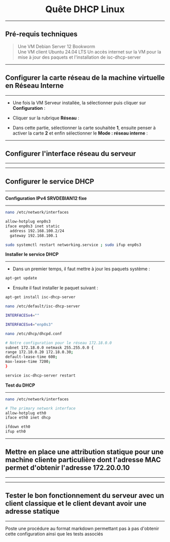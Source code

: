 <div align="center"><H1> Quête DHCP Linux </H1></div>

_________________
## Pré-requis techniques

> Une VM Debian Server 12 Bookworm  
> Une VM client Ubuntu 24.04 LTS
> Un accès internet sur la VM pour la mise à jour des paquets et l'installation de isc-dhcp-server  

_________________
## Configurer la carte réseau de la machine virtuelle en Réseau Interne
_________________

- Une fois la VM Serveur installée, la sélectionner puis cliquer sur **Configuration** :


- Cliquer sur la rubrique **Réseau** :


- Dans cette partie, sélectionner la carte souhaitée **1**, ensuite penser à activer la carte **2** et enfin sélectionner le **Mode : réseau interne** :


_________________
## Configurer l'interface réseau du serveur
_________________

_________________
## Configurer le service DHCP
_________________

**Configuration IPv4 SRVDEBIAN12 fixe**
_________________

```bash
nano /etc/network/interfaces
```

```bash
allow-hotplug enp0s3
iface enp0s3 inet static
  address 192.168.100.2/24
  gateway 192.168.100.1
```

```bash
sudo systemctl restart networking.service ; sudo ifup enp0s3
```

**Installer le service DHCP**
_________________

- Dans un premier temps, il faut mettre à jour les paquets système :

```bash
apt-get update  
```

- Ensuite il faut installer le paquet suivant :

```bash
apt-get install isc-dhcp-server
```

```bash
nano /etc/default/isc-dhcp-server
```

```bash
INTERFACESv4=""
```

```bash
INTERFACESv4="enp0s3"
```

```bash
nano /etc/dhcp/dhcpd.conf
```

```bash
# Notre configuration pour le réseau 172.18.0.0
subnet 172.18.0.0 netmask 255.255.0.0 {
range 172.18.0.20 172.18.0.30;
default-lease-time 600;
max-lease-time 7200;
}
```

```bash
service isc-dhcp-server restart
```

**Test du DHCP**
_________________

```bash
nano /etc/network/interfaces
```

```bash
# The primary network interface
allow-hotplug eth0
iface eth0 inet dhcp
```

```bash
ifdown eth0
ifup eth0
```

_________________
## Mettre en place une attribution statique pour une machine cliente particulière dont l'adresse MAC permet d'obtenir l'adresse 172.20.0.10
_________________

_________________
## Tester le bon fonctionnement du serveur avec un client classique et le client devant avoir une adresse statique
_________________


Poste une procédure au format markdown permettant pas à pas d'obtenir cette configuration ainsi que les tests associés
